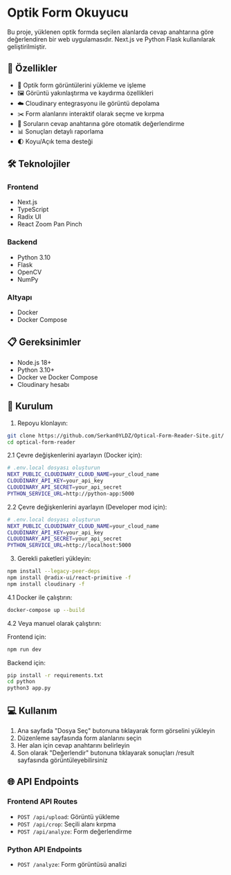 # Optik Form Okuyucu 

Bu proje, yüklenen optik formda seçilen alanlarda cevap anahtarına göre değerlendiren bir web uygulamasıdır. Next.js ve Python Flask kullanılarak geliştirilmiştir.

## 🚀 Özellikler

- 📝 Optik form görüntülerini yükleme ve işleme
- 🖼️ Görüntü yakınlaştırma ve kaydırma özellikleri
- ☁️ Cloudinary entegrasyonu ile görüntü depolama
- ✂️ Form alanlarını interaktif olarak seçme ve kırpma
- 🎯 Soruların cevap anahtarına göre otomatik değerlendirme
- 📊 Sonuçları detaylı raporlama
- 🌓 Koyu/Açık tema desteği

## 🛠️ Teknolojiler

### Frontend
- Next.js 
- TypeScript
- Radix UI
- React Zoom Pan Pinch

### Backend
- Python 3.10
- Flask
- OpenCV
- NumPy

### Altyapı
- Docker
- Docker Compose

## 📋 Gereksinimler

- Node.js 18+
- Python 3.10+
- Docker ve Docker Compose
- Cloudinary hesabı

## 🔧 Kurulum

1. Repoyu klonlayın:
```bash
git clone https://github.com/Serkan0YLDZ/Optical-Form-Reader-Site.git/
cd optical-form-reader
```

2.1 Çevre değişkenlerini ayarlayın (Docker için):
```bash
# .env.local dosyası oluşturun 
NEXT_PUBLIC_CLOUDINARY_CLOUD_NAME=your_cloud_name
CLOUDINARY_API_KEY=your_api_key
CLOUDINARY_API_SECRET=your_api_secret
PYTHON_SERVICE_URL=http://python-app:5000
```

2.2 Çevre değişkenlerini ayarlayın (Developer mod için):
```bash
# .env.local dosyası oluşturun 
NEXT_PUBLIC_CLOUDINARY_CLOUD_NAME=your_cloud_name
CLOUDINARY_API_KEY=your_api_key
CLOUDINARY_API_SECRET=your_api_secret
PYTHON_SERVICE_URL=http://localhost:5000
```

3. Gerekli paketleri yükleyin:
```bash
npm install --legacy-peer-deps
npm install @radix-ui/react-primitive -f
npm install cloudinary -f
```

4.1 Docker ile çalıştırın:
```bash
docker-compose up --build
```

4.2 Veya manuel olarak çalıştırın:

Frontend için:
```bash
npm run dev
```

Backend için:
```bash
pip install -r requirements.txt
cd python
python3 app.py
```

## 💻 Kullanım

1. Ana sayfada "Dosya Seç" butonuna tıklayarak form görselini yükleyin
2. Düzenleme sayfasında form alanlarını seçin
3. Her alan için cevap anahtarını belirleyin
4. Son olarak "Değerlendir" butonuna tıklayarak sonuçları /result sayfasında görüntüleyebilirsiniz

## 🌐 API Endpoints

### Frontend API Routes

- `POST /api/upload`: Görüntü yükleme
- `POST /api/crop`: Seçili alanı kırpma
- `POST /api/analyze`: Form değerlendirme

### Python API Endpoints

- `POST /analyze`: Form görüntüsü analizi